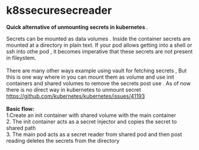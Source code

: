 # k8ssecuresecreader
<b>Quick alternative of unmounting secrets in kubernetes </b>.

Secrets can be mounted as data volumes . Inside the container secrets are mounted at a directory in plain text.
If your pod allows getting into a shell or ssh into othe pod , it becomes imperative that these secrets are not present in fileystem.<br><br>
There are many other ways example using vault for fetching secrets , But this is one way where in you can mount them as volume and use init containers and shared volumes  to remove the secrets post use . As of now there is no direct  way in kubernetes to unmount secret 
<br>https://github.com/kubernetes/kubernetes/issues/41193<br><br>
<b> Basic flow:</b><br>
1.Create an init container with shared volume with the main container<br>
2. The init container acts as a secret injector and copies the secret to shared path<br>
3. The main pod acts as a secret reader from shared pod and then post reading deletes the secrets from the directory
